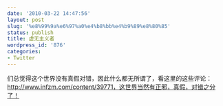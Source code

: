 ```yaml
---
date: '2010-03-22 14:47:56'
layout: post
slug: '%e8%99%9a%e6%97%a0%e4%b8%bb%e4%b9%89%e8%80%85'
status: publish
title: 虚无主义者
wordpress_id: '876'
categories:
- Twitter
---
```


们总觉得这个世界没有真假对错，因此什么都无所谓了，看这里的这些评论：http://www.infzm.com/content/39771，这世界当然有正邪，真假，对错之分了！
